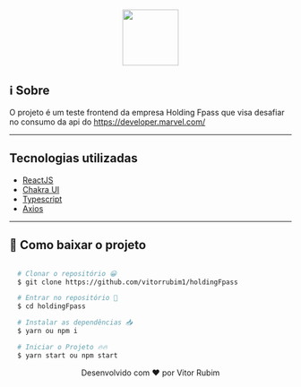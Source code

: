 <h1 align="center">
  <img src="https://external-content.duckduckgo.com/iu/?u=https%3A%2F%2Fweneedfun.com%2Fwp-content%2Fuploads%2F2016%2F12%2FMarvel-Logo-3.png&f=1&nofb=1" height=100 />
</h1>

## ℹ️ Sobre

O projeto é um teste frontend da empresa Holding Fpass que visa desafiar no consumo da api do https://developer.marvel.com/

---

## Tecnologias utilizadas

- [ReactJS](https://pt-br.reactjs.org/)
- [Chakra UI](https://chakra-ui.com/)
- [Typescript](https://www.typescriptlang.org/)
- [Axios](https://github.com/axios/axios)

---

## 📁 Como baixar o projeto

```bash

  # Clonar o repositório 😀
  $ git clone https://github.com/vitorrubim1/holdingFpass

  # Entrar no repositório 💪
  $ cd holdingFpass

  # Instalar as dependências 📥
  $ yarn ou npm i

  # Iniciar o Projeto 🔥🔥
  $ yarn start ou npm start
```

<p align="center"> Desenvolvido com ❤️ por Vitor Rubim </p>
